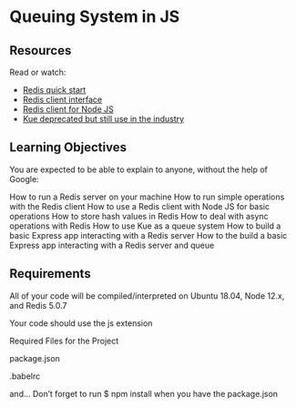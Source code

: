 # Queuing System in JS

## Resources
Read or watch:

* [Redis quick start](https://intranet.alxswe.com/rltoken/8xeApIhnxgFZkgn54BiIeA)
* [Redis client interface](https://intranet.alxswe.com/rltoken/1rq3ral-3C5O1t67dbGcWg)
* [Redis client for Node JS](https://intranet.alxswe.com/rltoken/mRftfl67BrNvl-RM5JQfUA)
* [Kue deprecated but still use in the industry](https://intranet.alxswe.com/rltoken/yTC3Ci2IV2US24xJsBfMgQ)

## Learning Objectives
You are expected to be able to explain to anyone, without the help of Google:

How to run a Redis server on your machine
How to run simple operations with the Redis client
How to use a Redis client with Node JS for basic operations
How to store hash values in Redis
How to deal with async operations with Redis
How to use Kue as a queue system
How to build a basic Express app interacting with a Redis server
How to the build a basic Express app interacting with a Redis server and queue


## Requirements
All of your code will be compiled/interpreted on Ubuntu 18.04, Node 12.x, and Redis 5.0.7

Your code should use the js extension

Required Files for the Project

package.json

.babelrc

and…
Don’t forget to run $ npm install when you have the package.json
